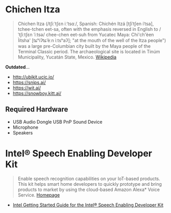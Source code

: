 # Chichen Itza

> Chichen Itza (/tʃiːˈtʃɛn iːˈtsɑː/, Spanish: Chichén Itzá [tʃiˈtʃen iˈtsa], tchee-tchen eet-sa, often with the emphasis reversed in English to /ˈtʃiːtʃɛn ˈiːtsə/ chee-chen eet-suh from Yucatec Maya: Chi'ch'èen Ìitsha' [tɕʰiʔtɕʼèːn ìːtsʰaʔ]; "at the mouth of the well of the Itza people") was a large pre-Columbian city built by the Maya people of the Terminal Classic period. The archaeological site is located in Tinúm Municipality, Yucatán State, Mexico. [Wikipedia](https://en.wikipedia.org/wiki/Chichen_Itza)

__Outdated__...

- http://ubikit.ucic.io/
- https://snips.ai/
- https://wit.ai/
- https://snowboy.kitt.ai/

## Required Hardware

- USB Audio Dongle USB PnP Sound Device
- Microphone
- Speakers

# Intel® Speech Enabling Developer Kit

> Enable speech recognition capabilities on your IoT-based products. This kit helps smart home developers to quickly prototype and bring products to market by using the cloud-based Amazon Alexa* Voice Service. [Homepage](https://software.intel.com/en-us/iot/speech-enabling-dev-kit)

- [Intel Getting Started Guide for the Intel® Speech Enabling Developer Kit](https://software.intel.com/en-us/articles/getting-started-guide-for-the-intel-speech-enabling-developer-kit)
